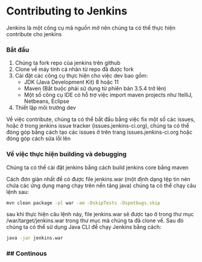 # Contributing to Jenkins

Jenkins là một công cụ mã nguồn mở nên chúng ta có thể thực hiện contribute cho jenkins

### Bắt đầu

1. Chúng ta fork repo của jenkins trên github
2. Clone về máy tính cá nhân từ repo đã được fork
3. Cài đặt các công cụ thực hiện cho việc dev bao gồm:
   - JDK (Java Development Kit) 8 hoặc 11
   - Maven (Bắt buộc phải sử dụng từ phiên bản 3.5.4 trở lên)
   - Một số công cụ IDE có hỗ trợ việc import maven projects như ItelliJ, Netbeans, Eclipse
4. Thiết lập môi trường dev

Về việc contribute, chúng ta có thể bắt đầu bằng việc fix một số các issues, hoặc ở trong jenkins issue tracker (issues.jenkins-ci.org), chúng ta có thể đóng góp bằng cách tạo các issues ở trên trang issues.jenkins-ci.org hoặc đóng góp cách sửa lỗi lên 

### Về việc thực hiện building và debugging

Chúng ta có thể cài đặt jenkins bằng cách build jenkins core bằng maven

Cách đơn giản nhất để có được file jenkins.war (một định dạng tệp tin nén chứa các ứng dụng mạng chạy trên nền tảng java) chúng ta có thể chạy câu lệnh sau:

```bash
mvn clean package -pl war -am -DskipTests -Dspotbugs.skip
```

sau khi thực hiện câu lệnh này, file jenkins.war sẽ được tạo ở trong thư mục /war/target/jenkins.war trong thư mục mà chúng ta đã clone về. Sau đó chúng ta có thể sử dụng Java CLI để chạy Jenkins bằng cách:

```bash
java -jar jenkins.war
```

### ## Continous